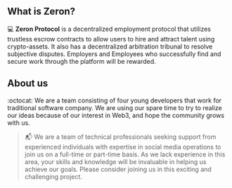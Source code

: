 ## What is Zeron?
:computer: **Zeron Protocol** is a decentralized employment protocol that utilizes trustless escrow contracts to allow users to hire and attract talent using crypto-assets. It also has a decentralized arbitration tribunal to resolve subjective disputes. Employers and Employees who successfully find and secure work through the platform will be rewarded.  

## About us
:octocat: We are a team consisting of four young developers that work for traditional software company. We are using our spare time to try to realize our ideas because of our interest in Web3, and hope the community grows with us.
> :mailbox_with_mail: We are a team of technical professionals seeking support from experienced individuals with expertise in social media operations to join us on a full-time or part-time basis. As we lack experience in this area, your skills and knowledge will be invaluable in helping us achieve our goals. Please consider joining us in this exciting and challenging project.
